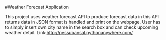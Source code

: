 #Weather Forecast Application

This project uses weather forecast API to produce forecast data
in this API returns data in JSON format is handled and print on the webpage. 
User has to simply insert own city name in the search box and can check upcoming weather detail.
Link:http://pessubansal.pythonanywhere.com/
